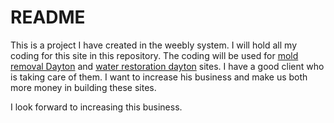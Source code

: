# README
This is a project I have created in the weebly system. I will hold all my coding for this site in this repository. The coding will be used for [mold removal Dayton](https://www.restorationserviceskettering.com/) and [water restoration dayton](https://www.restorationserviceskettering.com/) sites. I have a good client who is taking care of them. I want to increase his business and make us both more money in building these sites. 

I look forward to increasing this business. 

